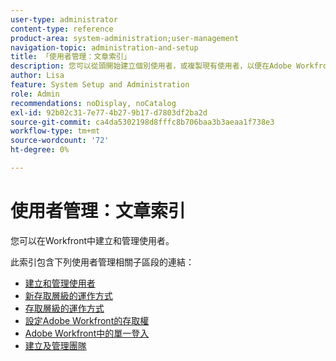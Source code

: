 ```yaml
---
user-type: administrator
content-type: reference
product-area: system-administration;user-management
navigation-topic: administration-and-setup
title: 「使用者管理：文章索引」
description: 您可以從頭開始建立個別使用者，或複製現有使用者，以便在Adobe Workfront中新增使用者。
author: Lisa
feature: System Setup and Administration
role: Admin
recommendations: noDisplay, noCatalog
exl-id: 92b02c31-7e77-4b27-9b17-d7803df2ba2d
source-git-commit: ca4da5302198d8fffc8b706baa3b3aeaa1f738e3
workflow-type: tm+mt
source-wordcount: '72'
ht-degree: 0%

---
```


# 使用者管理：文章索引

<!-- Audited: 12/2023 -->

您可以在Workfront中建立和管理使用者。

此索引包含下列使用者管理相關子區段的連結：

* [建立和管理使用者](../../administration-and-setup/add-users/create-and-manage-users/create-and-manage-users.md)
* [新存取層級的運作方式](/help/quicksilver/administration-and-setup/add-users/how-access-levels-work/access-levels-toc.md)
* [存取層級的運作方式](../../administration-and-setup/add-users/access-levels-and-object-permissions/access-levels.md)
* [設定Adobe Workfront的存取權](../../administration-and-setup/add-users/configure-and-grant-access/configure-access.md)
* [Adobe Workfront中的單一登入](../../administration-and-setup/add-users/single-sign-on/single-sign-on.md)
* [建立及管理團隊](../../administration-and-setup/add-users/create-and-manage-teams/create-and-manage-teams.md)